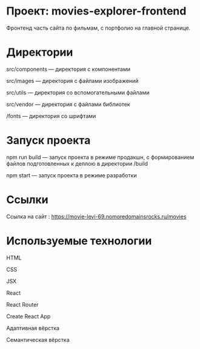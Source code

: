 # Проект: movies-explorer-frontend
Фронтенд часть сайта по фильмам, с портфолио на главной странице.

# Директории
src/components — директория с компонентами

src/images — директория с файлами изображений

src/utils — директория со вспомогательными файлами

src/vendor — директория с файлами библиотек

/fonts — директория со шрифтами


# Запуск проекта

npm run build — запуск проекта в режиме продакшн, с формированием файлов подготовленных к деплою в директории /build

npm start — запуск проекта в режиме разработки

# Ссылки

Ссылка на сайт : <https://movie-levi-69.nomoredomainsrocks.ru/movies>

# Используемые технологии
HTML

CSS

JSX

React

React Router

Create React App

Адаптивная вёрстка

Семантическая вёрстка

